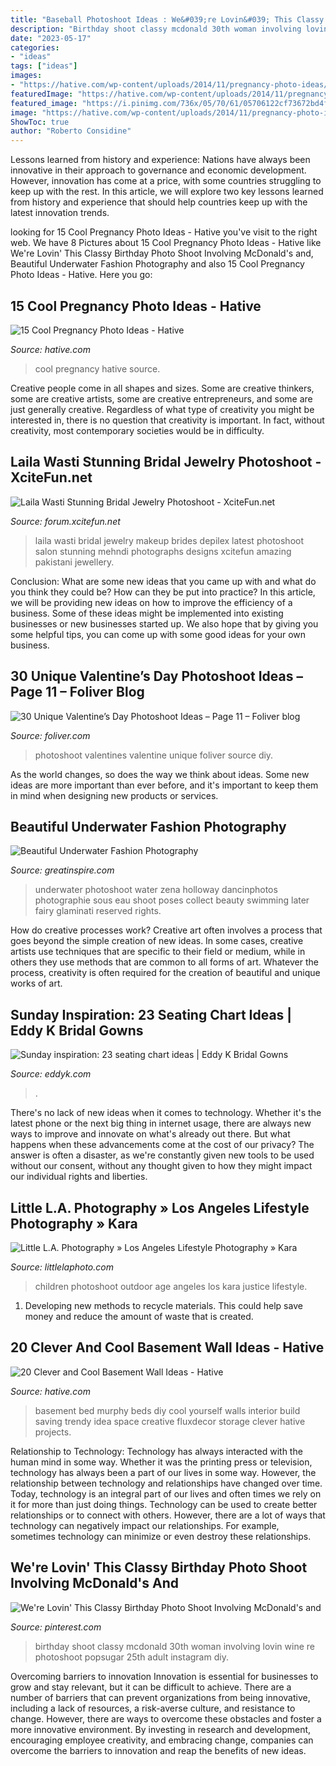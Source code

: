 ```yaml
---
title: "Baseball Photoshoot Ideas : We&#039;re Lovin&#039; This Classy Birthday Photo Shoot Involving Mcdonald&#039;s And"
description: "Birthday shoot classy mcdonald 30th woman involving lovin wine re photoshoot popsugar 25th adult instagram diy"
date: "2023-05-17"
categories:
- "ideas"
tags: ["ideas"]
images:
- "https://hative.com/wp-content/uploads/2014/11/pregnancy-photo-ideas/1-cool-pregnancy-photo-ideas.jpg"
featuredImage: "https://hative.com/wp-content/uploads/2014/11/pregnancy-photo-ideas/1-cool-pregnancy-photo-ideas.jpg"
featured_image: "https://i.pinimg.com/736x/05/70/61/05706122cf73672bd4f6eca0c7cada2f.jpg"
image: "https://hative.com/wp-content/uploads/2014/11/pregnancy-photo-ideas/1-cool-pregnancy-photo-ideas.jpg"
ShowToc: true
author: "Roberto Considine"
---
```



Lessons learned from history and experience:
Nations have always been innovative in their approach to governance and economic development. However, innovation has come at a price, with some countries struggling to keep up with the rest. In this article, we will explore two key lessons learned from history and experience that should help countries keep up with the latest innovation trends.

	

		
looking for 15 Cool Pregnancy Photo Ideas - Hative you've visit to the right web. We have 8 Pictures about 15 Cool Pregnancy Photo Ideas - Hative like We&#039;re Lovin&#039; This Classy Birthday Photo Shoot Involving McDonald&#039;s and, Beautiful Underwater Fashion Photography and also 15 Cool Pregnancy Photo Ideas - Hative. Here you go:
		
    
## 15 Cool Pregnancy Photo Ideas - Hative

<img loading=lazy src="https://hative.com/wp-content/uploads/2014/11/pregnancy-photo-ideas/1-cool-pregnancy-photo-ideas.jpg" onerror="this.onerror=null;this.src='https://tse4.mm.bing.net/th?id=OIP.Zq2usCY7DqWq5RawFrYWKwHaLH&amp;pid=15.1';" alt="15 Cool Pregnancy Photo Ideas - Hative">

_Source: hative.com_

>cool pregnancy hative source. 

	

Creative people come in all shapes and sizes. Some are creative thinkers, some are creative artists, some are creative entrepreneurs, and some are just generally creative. Regardless of what type of creativity you might be interested in, there is no question that creativity is important. In fact, without creativity, most contemporary societies would be in difficulty.

    
## Laila Wasti Stunning Bridal Jewelry Photoshoot - XciteFun.net

<img loading=lazy src="https://img.xcitefun.net/users/2012/11/310416,xcitefun-laila-wasti-stunning-bridal-jewelry-phot.jpg" onerror="this.onerror=null;this.src='https://tse2.mm.bing.net/th?id=OIP.nLjfQs8rSNh2QzSce1zwaAHaLJ&amp;pid=15.1';" alt="Laila Wasti Stunning Bridal Jewelry Photoshoot - XciteFun.net">

_Source: forum.xcitefun.net_

>laila wasti bridal jewelry makeup brides depilex latest photoshoot salon stunning mehndi photographs designs xcitefun amazing pakistani jewellery. 

	

Conclusion: What are some new ideas that you came up with and what do you think they could be? How can they be put into practice?
In this article, we will be providing new ideas on how to improve the efficiency of a business. Some of these ideas might be implemented into existing businesses or new businesses started up. We also hope that by giving you some helpful tips, you can come up with some good ideas for your own business.

    
## 30 Unique Valentine’s Day Photoshoot Ideas – Page 11 – Foliver Blog

<img loading=lazy src="http://www.foliver.com/wp-content/uploads/2020/01/11-Valentines-Day-Photoshoot.jpg" onerror="this.onerror=null;this.src='https://tse1.mm.bing.net/th?id=OIP.8luDE2i9UcAdyzX0XqdwOQHaLH&amp;pid=15.1';" alt="30 Unique Valentine’s Day Photoshoot Ideas – Page 11 – Foliver blog">

_Source: foliver.com_

>photoshoot valentines valentine unique foliver source diy. 

	

As the world changes, so does the way we think about ideas. Some new ideas are more important than ever before, and it's important to keep them in mind when designing new products or services.

    
## Beautiful Underwater Fashion Photography

<img loading=lazy src="https://greatinspire.com/wp-content/uploads/2016/09/Beautiful-Underwater-Fashion-Photography-14.jpg" onerror="this.onerror=null;this.src='https://tse3.mm.bing.net/th?id=OIP.H10j8pW8q9j0o0xFfJ33NQHaLG&amp;pid=15.1';" alt="Beautiful Underwater Fashion Photography">

_Source: greatinspire.com_

>underwater photoshoot water zena holloway dancinphotos photographie sous eau shoot poses collect beauty swimming later fairy glaminati reserved rights. 

	

How do creative processes work?
Creative art often involves a process that goes beyond the simple creation of new ideas. In some cases, creative artists use techniques that are specific to their field or medium, while in others they use methods that are common to all forms of art. Whatever the process, creativity is often required for the creation of beautiful and unique works of art.

    
## Sunday Inspiration: 23 Seating Chart Ideas | Eddy K Bridal Gowns

<img loading=lazy src="https://eddyk.com/wp-content/uploads/2016/10/sunday-inspiration-seating-chart-17.jpg" onerror="this.onerror=null;this.src='https://tse1.mm.bing.net/th?id=OIP.uN8kAu-N79g-POFhZP8FbQHaLH&amp;pid=15.1';" alt="Sunday inspiration: 23 seating chart ideas | Eddy K Bridal Gowns">

_Source: eddyk.com_

>. 

	

There's no lack of new ideas when it comes to technology. Whether it's the latest phone or the next big thing in internet usage, there are always new ways to improve and innovate on what's already out there. But what happens when these advancements come at the cost of our privacy? The answer is often a disaster, as we're constantly given new tools to be used without our consent, without any thought given to how they might impact our individual rights and liberties.

    
## Little L.A. Photography » Los Angeles Lifestyle Photography » Kara

<img loading=lazy src="http://littlelaphoto.com/wordpress/wp-content/uploads/2013/06/cute-outdoor-photoshoot-ideas.jpg" onerror="this.onerror=null;this.src='https://tse1.mm.bing.net/th?id=OIP.PylCKacSmt5bq-ZlX3cqfQHaLH&amp;pid=15.1';" alt="Little L.A. Photography » Los Angeles Lifestyle Photography » Kara">

_Source: littlelaphoto.com_

>children photoshoot outdoor age angeles los kara justice lifestyle. 

	

1. Developing new methods to recycle materials. This could help save money and reduce the amount of waste that is created.

    
## 20 Clever And Cool Basement Wall Ideas - Hative

<img loading=lazy src="https://hative.com/wp-content/uploads/2014/05/basement-wall-ideas/18-creative-wall-idea.jpg" onerror="this.onerror=null;this.src='https://tse3.mm.bing.net/th?id=OIP._GiJSWBUK9Qs7CE_OrB2hQHaLH&amp;pid=15.1';" alt="20 Clever and Cool Basement Wall Ideas - Hative">

_Source: hative.com_

>basement bed murphy beds diy cool yourself walls interior build saving trendy idea space creative fluxdecor storage clever hative projects. 

	

Relationship to Technology:
Technology has always interacted with the human mind in some way. Whether it was the printing press or television, technology has always been a part of our lives in some way. However, the relationship between technology and relationships have changed over time. 
Today, technology is an integral part of our lives and often times we rely on it for more than just doing things. Technology can be used to create better relationships or to connect with others. However, there are a lot of ways that technology can negatively impact our relationships. For example, sometimes technology can minimize or even destroy these relationships.

    
## We&#039;re Lovin&#039; This Classy Birthday Photo Shoot Involving McDonald&#039;s And

<img loading=lazy src="https://i.pinimg.com/736x/05/70/61/05706122cf73672bd4f6eca0c7cada2f.jpg" onerror="this.onerror=null;this.src='https://tse2.mm.bing.net/th?id=OIP.xHQwMuBwFOnyj40snA980AHaLG&amp;pid=15.1';" alt="We&#039;re Lovin&#039; This Classy Birthday Photo Shoot Involving McDonald&#039;s and">

_Source: pinterest.com_

>birthday shoot classy mcdonald 30th woman involving lovin wine re photoshoot popsugar 25th adult instagram diy. 

	

Overcoming barriers to innovation
Innovation is essential for businesses to grow and stay relevant, but it can be difficult to achieve. There are a number of barriers that can prevent organizations from being innovative, including a lack of resources, a risk-averse culture, and resistance to change.
However, there are ways to overcome these obstacles and foster a more innovative environment. By investing in research and development, encouraging employee creativity, and embracing change, companies can overcome the barriers to innovation and reap the benefits of new ideas.

